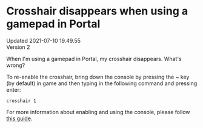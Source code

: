 # Crosshair disappears when using a gamepad in Portal
Updated 2021-07-10 19.49.55  
Version 2  

When I'm using a gamepad in Portal, my crosshair disappears. What's wrong?  
  
To re-enable the crosshair, bring down the console by pressing the ~ key (by default) in game and then typing in the following command and pressing enter:  
  
`crosshair 1`  
  
For more information about enabling and using the console, please follow [this guide](https://help.steampowered.com/en/faqs/view/4700-D10E-26BE-DDDD).